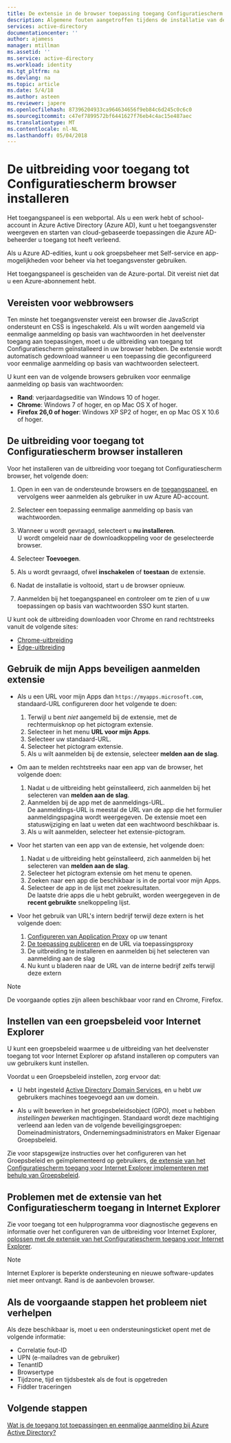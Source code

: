 ```yaml
---
title: De extensie in de browser toepassing toegang Configuratiescherm - Azure installeren | Microsoft Docs
description: Algemene fouten aangetroffen tijdens de installatie van de uitbreiding voor toegang tot Configuratiescherm browser oplossen.
services: active-directory
documentationcenter: ''
author: ajamess
manager: mtillman
ms.assetid: ''
ms.service: active-directory
ms.workload: identity
ms.tgt_pltfrm: na
ms.devlang: na
ms.topic: article
ms.date: 5/4/18
ms.author: asteen
ms.reviewer: japere
ms.openlocfilehash: 87396204933ca964634656f9eb84c6d245c0c6c0
ms.sourcegitcommit: c47ef7899572bf6441627f76eb4c4ac15e487aec
ms.translationtype: MT
ms.contentlocale: nl-NL
ms.lasthandoff: 05/04/2018
---
```

# <a name="install-the-access-panel-browser-extension"></a>De uitbreiding voor toegang tot Configuratiescherm browser installeren

Het toegangspaneel is een webportal. Als u een werk hebt of school-account in Azure Active Directory (Azure AD), kunt u het toegangsvenster weergeven en starten van cloud-gebaseerde toepassingen die Azure AD-beheerder u toegang tot heeft verleend. 

Als u Azure AD-edities, kunt u ook groepsbeheer met Self-service en app-mogelijkheden voor beheer via het toegangsvenster gebruiken. 

Het toegangspaneel is gescheiden van de Azure-portal. Dit vereist niet dat u een Azure-abonnement hebt.

## <a name="web-browser-requirements"></a>Vereisten voor webbrowsers

Ten minste het toegangsvenster vereist een browser die JavaScript ondersteunt en CSS is ingeschakeld. Als u wilt worden aangemeld via eenmalige aanmelding op basis van wachtwoorden in het deelvenster toegang aan toepassingen, moet u de uitbreiding van toegang tot Configuratiescherm geïnstalleerd in uw browser hebben. De extensie wordt automatisch gedownload wanneer u een toepassing die geconfigureerd voor eenmalige aanmelding op basis van wachtwoorden selecteert.

U kunt een van de volgende browsers gebruiken voor eenmalige aanmelding op basis van wachtwoorden:

- **Rand**: verjaardagseditie van Windows 10 of hoger. 
- **Chrome**: Windows 7 of hoger, en op Mac OS X of hoger.
- **Firefox 26,0 of hoger**: Windows XP SP2 of hoger, en op Mac OS X 10.6 of hoger.

## <a name="install-the-access-panel-browser-extension"></a>De uitbreiding voor toegang tot Configuratiescherm browser installeren

Voor het installeren van de uitbreiding voor toegang tot Configuratiescherm browser, het volgende doen:

1.  Open in een van de ondersteunde browsers en de [toegangspaneel](https://myapps.microsoft.com), en vervolgens weer aanmelden als gebruiker in uw Azure AD-account.

2.  Selecteer een toepassing eenmalige aanmelding op basis van wachtwoorden.

3.  Wanneer u wordt gevraagd, selecteert u **nu installeren**.  
    U wordt omgeleid naar de downloadkoppeling voor de geselecteerde browser. 
    
4.  Selecteer **Toevoegen**.

5.  Als u wordt gevraagd, ofwel **inschakelen** of **toestaan** de extensie.

6.  Nadat de installatie is voltooid, start u de browser opnieuw.

7.  Aanmelden bij het toegangspaneel en controleer om te zien of u uw toepassingen op basis van wachtwoorden SSO kunt starten.

U kunt ook de uitbreiding downloaden voor Chrome en rand rechtstreeks vanuit de volgende sites:

- [Chrome-uitbreiding](https://chrome.google.com/webstore/detail/access-panel-extension/ggjhpefgjjfobnfoldnjipclpcfbgbhl)
- [Edge-uitbreiding](https://www.microsoft.com/store/apps/9pc9sckkzk84) 

## <a name="use-the-my-apps-secure-sign-in-extension"></a>Gebruik de mijn Apps beveiligen aanmelden extensie
* Als u een URL voor mijn Apps dan `https://myapps.microsoft.com`, standaard-URL configureren door het volgende te doen:
   1. Terwijl u bent *niet* aangemeld bij de extensie, met de rechtermuisknop op het pictogram extensie.
   2. Selecteer in het menu **URL voor mijn Apps**.
   3. Selecteer uw standaard-URL.
   4. Selecteer het pictogram extensie.
   5. Als u wilt aanmelden bij de extensie, selecteer **melden aan de slag**.

* Om aan te melden rechtstreeks naar een app van de browser, het volgende doen:
   1. Nadat u de uitbreiding hebt geïnstalleerd, zich aanmelden bij het selecteren van **melden aan de slag**.
   2. Aanmelden bij de app met de aanmeldings-URL.  
       De aanmeldings-URL is meestal de URL van de app die het formulier aanmeldingspagina wordt weergegeven.
      De extensie moet een statuswijziging en laat u weten dat een wachtwoord beschikbaar is.
   3. Als u wilt aanmelden, selecteer het extensie-pictogram.

* Voor het starten van een app van de extensie, het volgende doen:
   1. Nadat u de uitbreiding hebt geïnstalleerd, zich aanmelden bij het selecteren van **melden aan de slag**.
   2. Selecteer het pictogram extensie om het menu te openen.
   3. Zoeken naar een app die beschikbaar is in de portal voor mijn Apps.
   4. Selecteer de app in de lijst met zoekresultaten.  
       De laatste drie apps die u hebt gebruikt, worden weergegeven in de **recent gebruikte** snelkoppeling lijst.
       
* Voor het gebruik van URL's intern bedrijf terwijl deze extern is het volgende doen:
    1. [Configureren van Application Proxy](https://docs.microsoft.com/en-us/azure/active-directory/active-directory-application-proxy-enable) op uw tenant
    2. [De toepassing publiceren](https://docs.microsoft.com/en-us/azure/active-directory/application-proxy-publish-azure-portal) en de URL via toepassingsproxy
    3. De uitbreiding te installeren en aanmelden bij het selecteren van aanmelding aan de slag
    4. Nu kunt u bladeren naar de URL van de interne bedrijf zelfs terwijl deze extern

> [!NOTE]
> De voorgaande opties zijn alleen beschikbaar voor rand en Chrome, Firefox.

## <a name="set-up-a-group-policy-for-internet-explorer"></a>Instellen van een groepsbeleid voor Internet Explorer

U kunt een groepsbeleid waarmee u de uitbreiding van het deelvenster toegang tot voor Internet Explorer op afstand installeren op computers van uw gebruikers kunt instellen.

Voordat u een Groepsbeleid instellen, zorg ervoor dat:

-   U hebt ingesteld [Active Directory Domain Services](https://msdn.microsoft.com/library/aa362244%28v=vs.85%29.aspx), en u hebt uw gebruikers machines toegevoegd aan uw domein.

-   Als u wilt bewerken in het groepsbeleidsobject (GPO), moet u hebben *instellingen bewerken* machtigingen. Standaard wordt deze machtiging verleend aan leden van de volgende beveiligingsgroepen: Domeinadministrators, Ondernemingsadministrators en Maker Eigenaar Groepsbeleid.

Zie voor stapsgewijze instructies over het configureren van het Groepsbeleid en geïmplementeerd op gebruikers, [de extensie van het Configuratiescherm toegang voor Internet Explorer implementeren met behulp van Groepsbeleid](active-directory-saas-ie-group-policy.md).

## <a name="troubleshoot-the-access-panel-extension-in-internet-explorer"></a>Problemen met de extensie van het Configuratiescherm toegang in Internet Explorer

Zie voor toegang tot een hulpprogramma voor diagnostische gegevens en informatie over het configureren van de uitbreiding voor Internet Explorer, [oplossen met de extensie van het Configuratiescherm toegang voor Internet Explorer](active-directory-saas-ie-troubleshooting.md).

> [!NOTE]
> Internet Explorer is beperkte ondersteuning en nieuwe software-updates niet meer ontvangt. Rand is de aanbevolen browser.

## <a name="if-the-preceding-steps-do-not-resolve-the-issue"></a>Als de voorgaande stappen het probleem niet verhelpen

Als deze beschikbaar is, moet u een ondersteuningsticket opent met de volgende informatie:

-   Correlatie fout-ID
-   UPN (e-mailadres van de gebruiker)
-   TenantID
-   Browsertype
-   Tijdzone, tijd en tijdsbestek als de fout is opgetreden
-   Fiddler traceringen

## <a name="next-steps"></a>Volgende stappen
[Wat is de toegang tot toepassingen en eenmalige aanmelding bij Azure Active Directory?](active-directory-appssoaccess-whatis.md)
